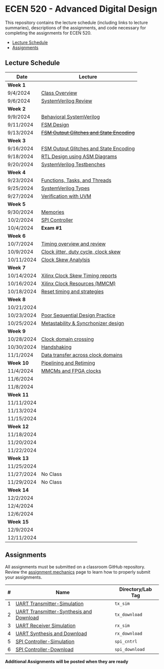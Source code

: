 # ECEN 520 - Advanced Digital Design

This repository contains the lecture schedule (including links to lecture summaries), descriptions of the assignments, and code necessary for completing the assignments for ECEN 520.
* [Lecture Schedule](#lecture-schedule)
* [Assignments](#assignments)

## Lecture Schedule

| Date | Lecture |
| --- | --- |
| **Week 1** | |
| 9/4/2024 | [Class Overview](./lectures/class_overview.md) |
| 9/6/2024 | [SystemVerilog Review](./lectures/system_verilog_overview.md) |
| **Week 2** | |
| 9/9/2024 | [Behavioral SystemVerilog](./lectures/system_verilog_sequential.md) |
| 9/11/2024 | [FSM Design](./lectures/fsm_design.md) |
| 9/13/2024 | [~~FSM Output Glitches and State Encoding~~](./lectures/glitches.md) |
| **Week 3** | |
| 9/16/2024 | [FSM Output Glitches and State Encoding](./lectures/glitches.md) |
| 9/18/2024 | [RTL Design using ASM Diagrams](./lectures/rtl_asmd.md) |
| 9/20/2024 | [SystemVerilog Testbenches](./lectures/testbenches.md) |
| **Week 4** | |
| 9/23/2024 | [Functions, Tasks, and Threads](./lectures/functions_tasks.md) |
| 9/25/2024 | [SystemVerilog Types](./lectures/systemverilog_types.md) |
| 9/27/2024 | [Verification with UVM]() |
| **Week 5** |  |
| 9/30/2024 | [Memories](./lectures/memories.md) |
| 10/2/2024 | [SPI Controller](./lectures/spi.md)  |
| 10/4/2024 | **Exam #1** |
| **Week 6** | |
| 10/7/2024 | [Timing overview and review]() |
| 10/9/2024 | [Clock jitter, duty cycle, clock skew]() |
| 10/11/2024 | [Clock Skew Analylsis]() |
| **Week 7** | |
| 10/14/2024 | [Xilinx Clock Skew Timing reports]() |
| 10/16/2024 | [Xilinx Clock Resources (MMCM)]() |
| 10/18/2024 | [Reset timing and strategies]() |
| **Week 8** | |
| 10/21/2024 |  |
| 10/23/2024 | [Poor Sequential Design Practice]() |
| 10/25/2024 | [Metastability & Syncrhonizer design]() |
| **Week 9** | |
| 10/28/2024 | [Clock domain crossing]() |
| 10/30/2024 | [Handshaking]() |
| 11/1/2024 | [Data transfer across clock domains]() |
| **Week 10** | [Pipelining and Retiming]() |
| 11/4/2024 | [MMCMs and FPGA clocks]() |
| 11/6/2024 | []() |
| 11/8/2024 | []() |
| **Week 11** | |
| 11/11/2024 |  |
| 11/13/2024 | []() |
| 11/15/2024 | []() |
| **Week 12** | |
| 11/18/2024 |  |
| 11/20/2024 | []() |
| 11/22/2024 | []() |
| **Week 13** | |
| 11/25/2024 |  |
| 11/27/2024 | No Class |
| 11/29/2024 | No Class |
| **Week 14** | |
| 12/2/2024 |  |
| 12/4/2024 |  |
| 12/6/2024 |  |
| **Week 15** | |
| 12/9/2024 |  |
| 12/11/2024 |  |

## Assignments

All assignments must be submitted on a classroom GitHub repository. 
Review the [assignment mechanics](./resources/assignment_mechanics.md) page to learn how to properly submit your assignments.

| # | Name | Directory/Lab Tag | 
| ---- | ----| ----|
| 1 | [UART Transmitter-Simulation](./tx_sim/UART_Transmitter_sim.md) | `tx_sim` |
| 2 | [UART Transmitter-Synthesis and Download](./tx_download/UART_Transmitter_synth.md) | `tx_download` |
| 3 | [UART Receiver Simulation](./rx_sim/UART_Receiver_sim.md) | `rx_sim` |
| 4 | [UART Synthesis and Download](./rx_download/UART_Receiver_synth.md) | `rx_download` |
| 5 | [SPI Controller-Simulation](./spi_cntrl/SPI_cntrl.md) | `spi_cntrl` |
| 6 | [SPI Controller-Download](./spi_download/spi_download.md) | `spi_download` |

**Additional Assignments will be posted when they are ready**
